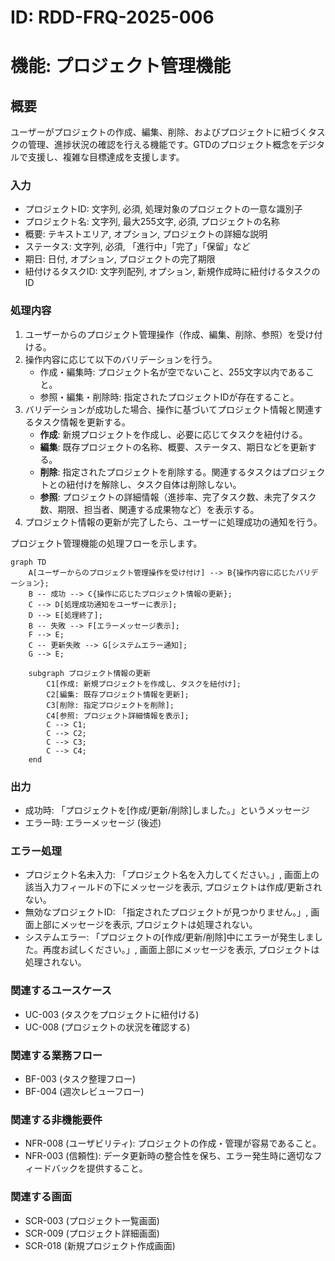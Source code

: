 # ID: RDD-FRQ-2025-006

# 機能: プロジェクト管理機能

## 概要

ユーザーがプロジェクトの作成、編集、削除、およびプロジェクトに紐づくタスクの管理、進捗状況の確認を行える機能です。GTDのプロジェクト概念をデジタルで支援し、複雑な目標達成を支援します。

### 入力

- プロジェクトID: 文字列, 必須, 処理対象のプロジェクトの一意な識別子
- プロジェクト名: 文字列, 最大255文字, 必須, プロジェクトの名称
- 概要: テキストエリア, オプション, プロジェクトの詳細な説明
- ステータス: 文字列, 必須, 「進行中」「完了」「保留」など
- 期日: 日付, オプション, プロジェクトの完了期限
- 紐付けるタスクID: 文字列配列, オプション, 新規作成時に紐付けるタスクのID

### 処理内容

1. ユーザーからのプロジェクト管理操作（作成、編集、削除、参照）を受け付ける。
1. 操作内容に応じて以下のバリデーションを行う。
   - 作成・編集時: プロジェクト名が空でないこと、255文字以内であること。
   - 参照・編集・削除時: 指定されたプロジェクトIDが存在すること。
1. バリデーションが成功した場合、操作に基づいてプロジェクト情報と関連するタスク情報を更新する。
   - **作成**: 新規プロジェクトを作成し、必要に応じてタスクを紐付ける。
   - **編集**: 既存プロジェクトの名称、概要、ステータス、期日などを更新する。
   - **削除**: 指定されたプロジェクトを削除する。関連するタスクはプロジェクトとの紐付けを解除し、タスク自体は削除しない。
   - **参照**: プロジェクトの詳細情報（進捗率、完了タスク数、未完了タスク数、期限、担当者、関連する成果物など）を表示する。
1. プロジェクト情報の更新が完了したら、ユーザーに処理成功の通知を行う。

プロジェクト管理機能の処理フローを示します。

```mermaid
graph TD
    A[ユーザーからのプロジェクト管理操作を受け付け] --> B{操作内容に応じたバリデーション};
    B -- 成功 --> C{操作に応じたプロジェクト情報の更新};
    C --> D[処理成功通知をユーザーに表示];
    D --> E[処理終了];
    B -- 失敗 --> F[エラーメッセージ表示];
    F --> E;
    C -- 更新失敗 --> G[システムエラー通知];
    G --> E;

    subgraph プロジェクト情報の更新
        C1[作成: 新規プロジェクトを作成し、タスクを紐付け];
        C2[編集: 既存プロジェクト情報を更新];
        C3[削除: 指定プロジェクトを削除];
        C4[参照: プロジェクト詳細情報を表示];
        C --> C1;
        C --> C2;
        C --> C3;
        C --> C4;
    end
```

### 出力

- 成功時: 「プロジェクトを[作成/更新/削除]しました。」というメッセージ
- エラー時: エラーメッセージ (後述)

### エラー処理

- プロジェクト名未入力: 「プロジェクト名を入力してください。」, 画面上の該当入力フィールドの下にメッセージを表示, プロジェクトは作成/更新されない。
- 無効なプロジェクトID: 「指定されたプロジェクトが見つかりません。」, 画面上部にメッセージを表示, プロジェクトは処理されない。
- システムエラー: 「プロジェクトの[作成/更新/削除]中にエラーが発生しました。再度お試しください。」, 画面上部にメッセージを表示, プロジェクトは処理されない。

### 関連するユースケース

- UC-003 (タスクをプロジェクトに紐付ける)
- UC-008 (プロジェクトの状況を確認する)

### 関連する業務フロー

- BF-003 (タスク整理フロー)
- BF-004 (週次レビューフロー)

### 関連する非機能要件

- NFR-008 (ユーザビリティ): プロジェクトの作成・管理が容易であること。
- NFR-003
  (信頼性): データ更新時の整合性を保ち、エラー発生時に適切なフィードバックを提供すること。

### 関連する画面

- SCR-003 (プロジェクト一覧画面)
- SCR-009 (プロジェクト詳細画面)
- SCR-018 (新規プロジェクト作成画面)
